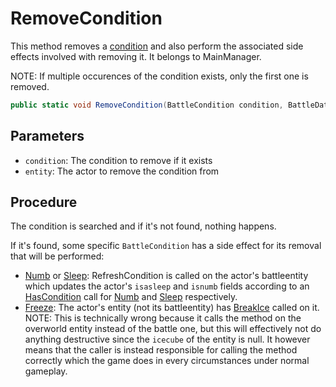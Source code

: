 # RemoveCondition
This method removes a [condition](../Conditions.md) and also perform the associated side effects involved with removing it. It belongs to MainManager.

NOTE: If multiple occurences of the condition exists, only the first one is removed.

```cs
public static void RemoveCondition(BattleCondition condition, BattleData entity)
```

## Parameters

- `condition`: The condition to remove if it exists
- `entity`: The actor to remove the condition from

## Procedure

The condition is searched and if it's not found, nothing happens.

If it's found, some specific `BattleCondition` has a side effect for its removal that will be performed:

- [Numb](../BattleCondition/Numb.md) or [Sleep](../BattleCondition/Sleep.md): RefreshCondition is called on the actor's battleentity which updates the actor's `isasleep` and `isnumb` fields according to an [HasCondition](HasCondition.md) call for [Numb](../BattleCondition/Numb.md) and [Sleep](../BattleCondition/Sleep.md) respectively.
- [Freeze](../BattleCondition/Freeze.md): The actor's entity (not its battleentity) has [BreakIce](../../../Entities/EntityControl/Notable%20methods/Freeze%20handling.md#breakice) called on it. NOTE: This is technically wrong because it calls the method on the overworld entity instead of the battle one, but this will effectively not do anything destructive since the `icecube` of the entity is null. It however means that the caller is instead responsible for calling the method correctly which the game does in every circumstances under normal gameplay.
